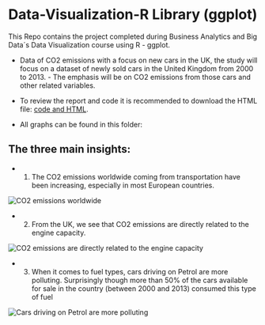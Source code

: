 # Data-Visualization-R Library (ggplot)
This Repo contains the project completed during Business Analytics and Big Data´s Data Visualization course using R - ggplot.


- Data of CO2 emissions with a focus on new cars in the UK, the study will focus on a dataset of newly sold cars in the United Kingdom from 2000 to 2013. - The emphasis will be on CO2 emissions from those cars and other related variables. 

- To review the report and code it is recommended to download the HTML file: [code and HTML](https://github.com/BegonaFrigolet/Data-Visualization_R_Library_ggplot/blob/main/0.Final%20CO2%20Analysis%20HTML.html).

- All graphs can be found in this folder: 

## The three main insights:

 - 1. The CO2 emissions worldwide coming from transportation have been increasing, especially in most European countries.
 
 ![CO2 emissions worldwide](https://github.com/BegonaFrigolet/Data-Visualization_R_Library_ggplot/blob/main/1.%20Graphs/22.%20The%20CO2%20emissions%20worldwide%20coming%20from%20transportation%20have%20been%20increasing%2C%20especially%20in%20most%20European%20countries..png)
 

 
 - 2. From the UK, we see that CO2 emissions are directly related to the engine capacity.

![CO2 emissions are directly related to the engine capacity](https://github.com/BegonaFrigolet/Data-Visualization_R_Library_ggplot/blob/main/1.%20Graphs/23.%20%20CO2%20emissions%20are%20directly%20related%20to%20the%20engine%20capacity..png)


- 3. When it comes to fuel types, cars driving on Petrol are more polluting. Surprisingly though more than 50% of the cars available for sale in the country (between 2000 and 2013) consumed this type of fuel

![Cars driving on Petrol are more polluting](https://github.com/BegonaFrigolet/Data-Visualization_R_Library_ggplot/blob/main/1.%20Graphs/24.%20Surprisingly%20though%20more%20than%2050%25%20of%20the%20cars%20available%20for%20sale%20in%20the%20country%20(between%202000%20and%202013)%20consumed%20this%20type%20of%20fuel..png)
